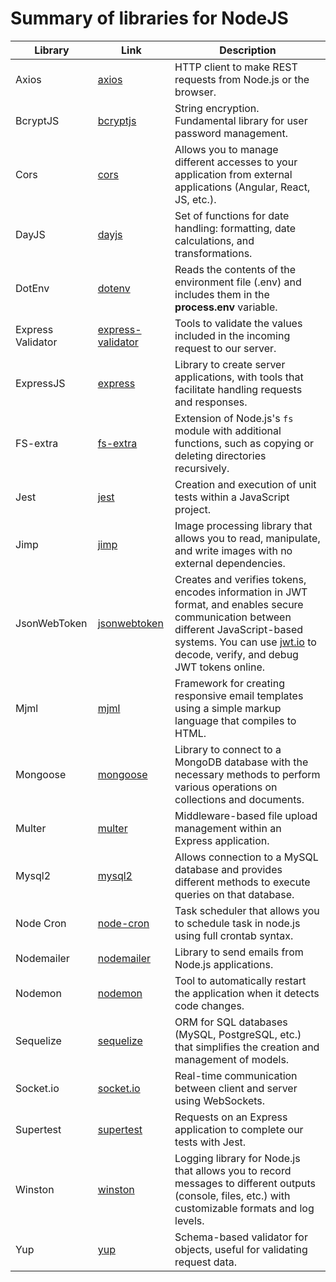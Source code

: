 # Summary of libraries for NodeJS

<table>
  <thead>
    <tr>
      <th>Library</th>
      <th>Link</th>
      <th>Description</th>
    </tr>
  </thead>
  <tbody>
    <tr>
      <td>Axios</td>
      <td><a href="https://www.npmjs.com/package/axios">axios</a></td>
      <td>HTTP client to make REST requests from Node.js or the browser.</td>
    </tr>
    <tr>
      <td>BcryptJS</td>
      <td><a href="https://www.npmjs.com/package/bcryptjs">bcryptjs</a></td>
      <td>String encryption. Fundamental library for user password management.</td>
    </tr>
    <tr>
      <td>Cors</td>
      <td><a href="https://www.npmjs.com/package/cors">cors</a></td>
      <td>Allows you to manage different accesses to your application from external applications (Angular, React, JS, etc.).</td>
    </tr>
    <tr>
      <td>DayJS</td>
      <td><a href="https://www.npmjs.com/package/dayjs">dayjs</a></td>
      <td>Set of functions for date handling: formatting, date calculations, and transformations.</td>
    </tr>
    <tr>
      <td>DotEnv</td>
      <td><a href="https://www.npmjs.com/package/dotenv">dotenv</a></td>
      <td>Reads the contents of the environment file (.env) and includes them in the <b>process.env</b> variable.</td>
    </tr>
    <tr>
      <td>Express Validator</td>
      <td><a href="https://www.npmjs.com/package/express-validator">express-validator</a></td>
      <td>Tools to validate the values included in the incoming request to our server.</td>
    </tr>
    <tr>
      <td>ExpressJS</td>
      <td><a href="https://www.npmjs.com/package/express">express</a></td>
      <td>Library to create server applications, with tools that facilitate handling requests and responses.</td>
    </tr>
    <tr>
      <td>FS-extra</td>
      <td><a href="https://www.npmjs.com/package/fs-extra">fs-extra</a></td>
      <td>Extension of Node.js's <code>fs</code> module with additional functions, such as copying or deleting directories recursively.</td>
    </tr>
    <tr>
      <td>Jest</td>
      <td><a href="https://www.npmjs.com/package/jest">jest</a></td>
      <td>Creation and execution of unit tests within a JavaScript project.</td>
    </tr>
    <tr>
      <td>Jimp</td>
      <td><a href="https://www.npmjs.com/package/jimp">jimp</a></td>
      <td>Image processing library that allows you to read, manipulate, and write images with no external dependencies.</td>
    </tr>
    <tr>
      <td>JsonWebToken</td>
      <td><a href="https://www.npmjs.com/package/jsonwebtoken">jsonwebtoken</a></td>
      <td>Creates and verifies tokens, encodes information in JWT format, and enables secure communication between different JavaScript-based systems. You can use <a href="https://jwt.io/">jwt.io</a> to decode, verify, and debug JWT tokens online.</td>
    </tr>
    <tr>
      <td>Mjml</td>
      <td><a href="https://www.npmjs.com/package/mjml">mjml</a></td>
      <td>Framework for creating responsive email templates using a simple markup language that compiles to HTML.</td>
    </tr>
    <tr>
      <td>Mongoose</td>
      <td><a href="https://www.npmjs.com/package/mongoose">mongoose</a></td>
      <td>Library to connect to a MongoDB database with the necessary methods to perform various operations on collections and documents.</td>
    </tr>
    <tr>
      <td>Multer</td>
      <td><a href="https://www.npmjs.com/package/multer">multer</a></td>
      <td>Middleware-based file upload management within an Express application.</td>
    </tr>
    <tr>
      <td>Mysql2</td>
      <td><a href="https://www.npmjs.com/package/mysql2">mysql2</a></td>
      <td>Allows connection to a MySQL database and provides different methods to execute queries on that database.</td>
    </tr>
    <tr>
      <td>Node Cron</td>
      <td><a href="https://www.npmjs.com/package/node-cron">node-cron</a></td>
      <td>Task scheduler that allows you to schedule task in node.js using full crontab syntax.</td>
    </tr>
    <tr>
      <td>Nodemailer</td>
      <td><a href="https://www.npmjs.com/package/nodemailer">nodemailer</a></td>
      <td>Library to send emails from Node.js applications.</td>
    </tr>
    <tr>
      <td>Nodemon</td>
      <td><a href="https://www.npmjs.com/package/nodemon">nodemon</a></td>
      <td>Tool to automatically restart the application when it detects code changes.</td>
    </tr>
    <tr>
      <td>Sequelize</td>
      <td><a href="https://www.npmjs.com/package/sequelize">sequelize</a></td>
      <td>ORM for SQL databases (MySQL, PostgreSQL, etc.) that simplifies the creation and management of models.</td>
    </tr>
    <tr>
      <td>Socket.io</td>
      <td><a href="https://www.npmjs.com/package/socket.io">socket.io</a></td>
      <td>Real-time communication between client and server using WebSockets.</td>
    </tr>
    <tr>
      <td>Supertest</td>
      <td><a href="https://www.npmjs.com/package/supertest">supertest</a></td>
      <td>Requests on an Express application to complete our tests with Jest.</td>
    </tr>
    <tr>
      <td>Winston</td>
      <td><a href="https://www.npmjs.com/package/winston">winston</a></td>
      <td>Logging library for Node.js that allows you to record messages to different outputs (console, files, etc.) with customizable formats and log levels.</td>
    </tr>
    <tr>
      <td>Yup</td>
      <td><a href="https://www.npmjs.com/package/yup">yup</a></td>
      <td>Schema-based validator for objects, useful for validating request data.</td>
    </tr>
  </tbody>
</table>
